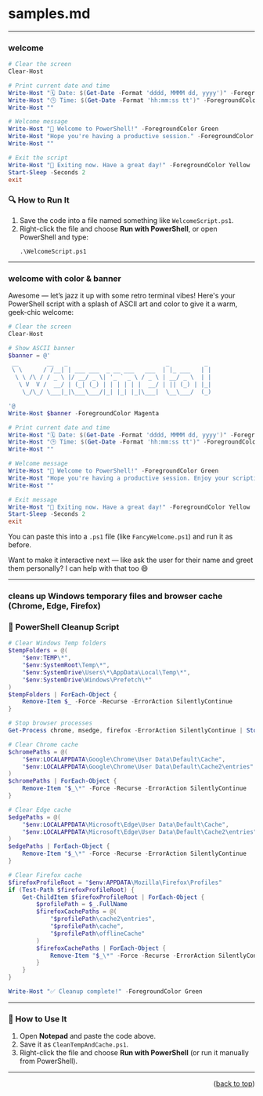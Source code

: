 <a name="topage"></a>

# samples.md

----

### welcome


```powershell
# Clear the screen
Clear-Host

# Print current date and time
Write-Host "🗓️ Date: $(Get-Date -Format 'dddd, MMMM dd, yyyy')" -ForegroundColor Cyan
Write-Host "🕒 Time: $(Get-Date -Format 'hh:mm:ss tt')" -ForegroundColor Cyan
Write-Host ""

# Welcome message
Write-Host "👋 Welcome to PowerShell!" -ForegroundColor Green
Write-Host "Hope you're having a productive session." -ForegroundColor Green
Write-Host ""

# Exit the script
Write-Host "👋 Exiting now. Have a great day!" -ForegroundColor Yellow
Start-Sleep -Seconds 2
exit
```

### 🔍 How to Run It
1. Save the code into a file named something like `WelcomeScript.ps1`.
2. Right-click the file and choose **Run with PowerShell**, or open PowerShell and type:
   ```
   .\WelcomeScript.ps1
   ```

----

### welcome with color & banner

Awesome — let’s jazz it up with some retro terminal vibes! Here's your PowerShell script with a splash of ASCII art and color to give it a warm, geek-chic welcome:

```powershell
# Clear the screen
Clear-Host

# Show ASCII banner
$banner = @'
 __        __   _                            _          _ 
 \ \      / /__| | ___ ___  _ __ ___   ___  | |_ ___   | |
  \ \ /\ / / _ \ |/ __/ _ \| '_ ` _ \ / _ \ | __/ _ \  | |
   \ V  V /  __/ | (_| (_) | | | | | |  __/ | || (_) | |_|
    \_/\_/ \___|_|\___\___/|_| |_| |_|\___|  \__\___/  (_)

'@
Write-Host $banner -ForegroundColor Magenta

# Print current date and time
Write-Host "🗓️ Date: $(Get-Date -Format 'dddd, MMMM dd, yyyy')" -ForegroundColor Cyan
Write-Host "🕒 Time: $(Get-Date -Format 'hh:mm:ss tt')" -ForegroundColor Cyan
Write-Host ""

# Welcome message
Write-Host "👋 Welcome to PowerShell!" -ForegroundColor Green
Write-Host "Hope you're having a productive session. Enjoy your scripting journey!" -ForegroundColor Green
Write-Host ""

# Exit message
Write-Host "👋 Exiting now. Have a great day!" -ForegroundColor Yellow
Start-Sleep -Seconds 2
exit
```

You can paste this into a `.ps1` file (like `FancyWelcome.ps1`) and run it as before.

Want to make it interactive next — like ask the user for their name and greet them personally? I can help with that too 😄


---

### cleans up Windows temporary files and browser cache (Chrome, Edge, Firefox)


### 🧹 PowerShell Cleanup Script

```powershell
# Clear Windows Temp folders
$tempFolders = @(
    "$env:TEMP\*",
    "$env:SystemRoot\Temp\*",
    "$env:SystemDrive\Users\*\AppData\Local\Temp\*",
    "$env:SystemDrive\Windows\Prefetch\*"
)
$tempFolders | ForEach-Object {
    Remove-Item $_ -Force -Recurse -ErrorAction SilentlyContinue
}

# Stop browser processes
Get-Process chrome, msedge, firefox -ErrorAction SilentlyContinue | Stop-Process -Force -ErrorAction SilentlyContinue

# Clear Chrome cache
$chromePaths = @(
    "$env:LOCALAPPDATA\Google\Chrome\User Data\Default\Cache",
    "$env:LOCALAPPDATA\Google\Chrome\User Data\Default\Cache2\entries"
)
$chromePaths | ForEach-Object {
    Remove-Item "$_\*" -Force -Recurse -ErrorAction SilentlyContinue
}

# Clear Edge cache
$edgePaths = @(
    "$env:LOCALAPPDATA\Microsoft\Edge\User Data\Default\Cache",
    "$env:LOCALAPPDATA\Microsoft\Edge\User Data\Default\Cache2\entries"
)
$edgePaths | ForEach-Object {
    Remove-Item "$_\*" -Force -Recurse -ErrorAction SilentlyContinue
}

# Clear Firefox cache
$firefoxProfileRoot = "$env:APPDATA\Mozilla\Firefox\Profiles"
if (Test-Path $firefoxProfileRoot) {
    Get-ChildItem $firefoxProfileRoot | ForEach-Object {
        $profilePath = $_.FullName
        $firefoxCachePaths = @(
            "$profilePath\cache2\entries",
            "$profilePath\cache",
            "$profilePath\offlineCache"
        )
        $firefoxCachePaths | ForEach-Object {
            Remove-Item "$_\*" -Force -Recurse -ErrorAction SilentlyContinue
        }
    }
}

Write-Host "✅ Cleanup complete!" -ForegroundColor Green
```

---

### 🚀 How to Use It
1. Open **Notepad** and paste the code above.
2. Save it as `CleanTempAndCache.ps1`.
3. Right-click the file and choose **Run with PowerShell** (or run it manually from PowerShell).



----

<p align="right">(<a href="#topage">back to top</a>)</p>
<br/>
<br/>
